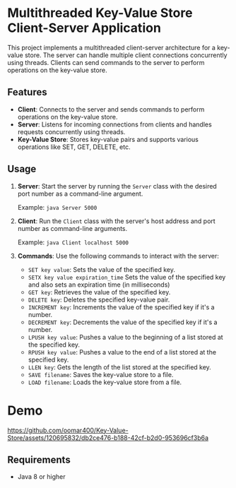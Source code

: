 # Multithreaded Key-Value Store Client-Server Application

This project implements a multithreaded client-server architecture for a key-value store. The server can handle multiple client connections concurrently using threads. Clients can send commands to the server to perform operations on the key-value store.

## Features
- **Client**: Connects to the server and sends commands to perform operations on the key-value store.
- **Server**: Listens for incoming connections from clients and handles requests concurrently using threads.
- **Key-Value Store**: Stores key-value pairs and supports various operations like SET, GET, DELETE, etc.

## Usage
1. **Server**: Start the server by running the `Server` class with the desired port number as a command-line argument.

   Example: `java Server 5000`

2. **Client**: Run the `Client` class with the server's host address and port number as command-line arguments.

   Example: `java Client localhost 5000`

3. **Commands**: Use the following commands to interact with the server:

   - `SET key value`: Sets the value of the specified key.
   - `SETX key value expiration_time` Sets the value of the specified key and also sets an expiration time (in milliseconds)
   - `GET key`: Retrieves the value of the specified key.
   - `DELETE key`: Deletes the specified key-value pair.
   - `INCREMENT key`: Increments the value of the specified key if it's a number.
   - `DECREMENT key`: Decrements the value of the specified key if it's a number.
   - `LPUSH key value`: Pushes a value to the beginning of a list stored at the specified key.
   - `RPUSH key value`: Pushes a value to the end of a list stored at the specified key.
   - `LLEN key`: Gets the length of the list stored at the specified key.
   - `SAVE filename`: Saves the key-value store to a file.
   - `LOAD filename`: Loads the key-value store from a file.

# Demo


https://github.com/oomar400/Key-Value-Store/assets/120695832/db2ce476-b188-42cf-b2d0-953696cf3b6a


## Requirements
- Java 8 or higher
